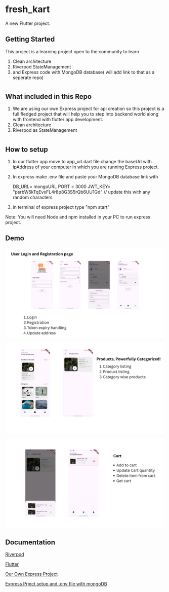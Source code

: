 # fresh_kart

A new Flutter project.

## Getting Started

This project is a learning project open to the community to learn 
1. Clean architecture
2. Riverpod StateManagement
3. and Express code with MongoDB database( will add link to that as a seperate repo)

#
## What included in this Repo

1. We are using our own Express project for api creation so this project is a full fledged project that will help you to step into backend world along with frontend with flutter app development.
2. Clean architecture
3. Riverpod as StateManagement

#
##  How to setup

1. In our flutter app move to app_url.dart file change the baseUrl with ipAddress of your computer in which you are running Express project.

2. In express make .env file and paste your MongoDB database link with 

     DB_URL= mongoURL
     PORT = 3000
     JWT_KEY= "psrbW5kTqEvxFL4r8p8G3S5rQb6UU1Gd" // update this with any random characters

3. in terminal of express project type 
      "npm start"

Note: You will need Node and npm installed in your PC to run express project.

## Demo

![screenshot](https://github.com/NishadAvnish/freshKart/blob/main/1.jpg)



![my-image-alt-tag ](https://github.com/NishadAvnish/freshKart/blob/main/2.jpg)


![screen](https://github.com/NishadAvnish/freshKart/blob/main/3.jpg)


## Documentation

[Riverpod](https://riverpod.dev/docs/introduction/getting_started)

[Flutter](https://flutter.dev/)

[Our Own Express Project](https://github.com/NishadAvnish/freekart_express)

[Express Prject setup and .env file with mongoDB]("https://www.youtube.com/watch?v=TYmtJu5OSJM&t=251s)
